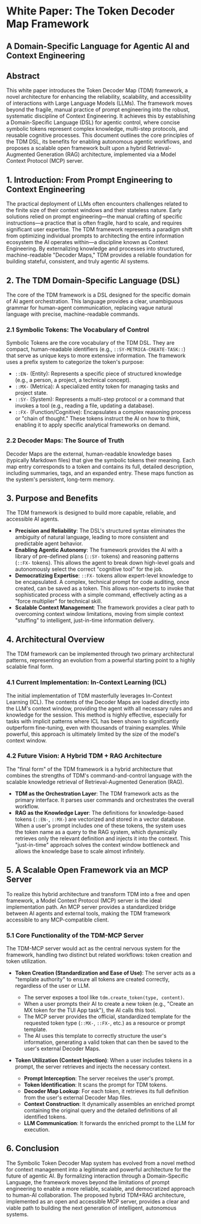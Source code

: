 # White Paper: The Token Decoder Map Framework
## A Domain-Specific Language for Agentic AI and Context Engineering

## Abstract

This white paper introduces the Token Decoder Map (TDM) framework, a novel architecture for enhancing the reliability, scalability, and accessibility of interactions with Large Language Models (LLMs). The framework moves beyond the fragile, manual practice of prompt engineering into the robust, systematic discipline of Context Engineering. It achieves this by establishing a Domain-Specific Language (DSL) for agentic control, where concise symbolic tokens represent complex knowledge, multi-step protocols, and reusable cognitive processes. This document outlines the core principles of the TDM DSL, its benefits for enabling autonomous agentic workflows, and proposes a scalable open framework built upon a hybrid Retrieval-Augmented Generation (RAG) architecture, implemented via a Model Context Protocol (MCP) server.

## 1. Introduction: From Prompt Engineering to Context Engineering

The practical deployment of LLMs often encounters challenges related to the finite size of their context windows and their stateless nature. Early solutions relied on prompt engineering—the manual crafting of specific instructions—a practice that is often fragile, hard to scale, and requires significant user expertise.
The TDM framework represents a paradigm shift from optimizing individual prompts to architecting the entire information ecosystem the AI operates within—a discipline known as Context Engineering. By externalizing knowledge and processes into structured, machine-readable "Decoder Maps," TDM provides a reliable foundation for building stateful, consistent, and truly agentic AI systems.

## 2. The TDM Domain-Specific Language (DSL)

The core of the TDM framework is a DSL designed for the specific domain of AI agent orchestration. This language provides a clear, unambiguous grammar for human-agent communication, replacing vague natural language with precise, machine-readable commands.

### 2.1 Symbolic Tokens: The Vocabulary of Control

Symbolic Tokens are the core vocabulary of the TDM DSL. They are compact, human-readable identifiers (e.g., `::SY-METRICA-CREATE-TASK::`) that serve as unique keys to more extensive information. The framework uses a prefix system to categorize the token's purpose:

*   `::EN-` (Entity): Represents a specific piece of structured knowledge (e.g., a person, a project, a technical concept).
*   `::MX-` (Metrica): A specialized entity token for managing tasks and project state.
*   `::SY-` (System): Represents a multi-step protocol or a command that invokes a tool (e.g., reading a file, updating a database).
*   `::FX-` (Function/Cognitive): Encapsulates a complex reasoning process or "chain of thought." These tokens instruct the AI on how to think, enabling it to apply specific analytical frameworks on demand.

### 2.2 Decoder Maps: The Source of Truth

Decoder Maps are the external, human-readable knowledge bases (typically Markdown files) that give the symbolic tokens their meaning. Each map entry corresponds to a token and contains its full, detailed description, including summaries, tags, and an expanded entry. These maps function as the system's persistent, long-term memory.

## 3. Purpose and Benefits

The TDM framework is designed to build more capable, reliable, and accessible AI agents.

*   **Precision and Reliability**: The DSL's structured syntax eliminates the ambiguity of natural language, leading to more consistent and predictable agent behavior.
*   **Enabling Agentic Autonomy**: The framework provides the AI with a library of pre-defined plans (`::SY-` tokens) and reasoning patterns (`::FX-` tokens). This allows the agent to break down high-level goals and autonomously select the correct "cognitive tool" for the job.
*   **Democratizing Expertise**: `::FX-` tokens allow expert-level knowledge to be encapsulated. A complex, technical prompt for code auditing, once created, can be saved as a token. This allows non-experts to invoke that sophisticated process with a simple command, effectively acting as a "force multiplier" for technical skill.
*   **Scalable Context Management**: The framework provides a clear path to overcoming context window limitations, moving from simple context "stuffing" to intelligent, just-in-time information delivery.

## 4. Architectural Overview

The TDM framework can be implemented through two primary architectural patterns, representing an evolution from a powerful starting point to a highly scalable final form.

### 4.1 Current Implementation: In-Context Learning (ICL)

The initial implementation of TDM masterfully leverages In-Context Learning (ICL). The contents of the Decoder Maps are loaded directly into the LLM's context window, providing the agent with all necessary rules and knowledge for the session. This method is highly effective, especially for tasks with implicit patterns where ICL has been shown to significantly outperform fine-tuning, even with thousands of training examples. While powerful, this approach is ultimately limited by the size of the model's context window.

### 4.2 Future Vision: A Hybrid TDM + RAG Architecture

The "final form" of the TDM framework is a hybrid architecture that combines the strengths of TDM's command-and-control language with the scalable knowledge retrieval of Retrieval-Augmented Generation (RAG).

*   **TDM as the Orchestration Layer**: The TDM framework acts as the primary interface. It parses user commands and orchestrates the overall workflow.
*   **RAG as the Knowledge Layer**: The definitions for knowledge-based tokens (`::EN-`, `::MX-`) are vectorized and stored in a vector database. When a user's prompt includes one of these tokens, the system uses the token name as a query to the RAG system, which dynamically retrieves only the relevant definition and injects it into the context. This "just-in-time" approach solves the context window bottleneck and allows the knowledge base to scale almost infinitely.

## 5. A Scalable Open Framework via an MCP Server

To realize this hybrid architecture and transform TDM into a free and open framework, a Model Context Protocol (MCP) server is the ideal implementation path. An MCP server provides a standardized bridge between AI agents and external tools, making the TDM framework accessible to any MCP-compatible client.

### 5.1 Core Functionality of the TDM-MCP Server

The TDM-MCP server would act as the central nervous system for the framework, handling two distinct but related workflows: token creation and token utilization.

*   **Token Creation (Standardization and Ease of Use)**: The server acts as a "template authority" to ensure all tokens are created correctly, regardless of the user or LLM.
    *   The server exposes a tool like `tdm.create_token(type, content)`.
    *   When a user prompts their AI to create a new token (e.g., "Create an MX token for the TUI App task"), the AI calls this tool.
    *   The MCP server provides the official, standardized template for the requested token type (`::MX-`, `::FX-`, etc.) as a resource or prompt template.
    *   The AI uses this template to correctly structure the user's information, generating a valid token that can then be saved to the user's external Decoder Maps.

*   **Token Utilization (Context Injection)**: When a user includes tokens in a prompt, the server retrieves and injects the necessary context.
    *   **Prompt Interception**: The server receives the user's prompt.
    *   **Token Identification**: It scans the prompt for TDM tokens.
    *   **Decoder Map Lookup**: For each token, it retrieves its full definition from the user's external Decoder Map files.
    *   **Context Construction**: It dynamically assembles an enriched prompt containing the original query and the detailed definitions of all identified tokens.
    *   **LLM Communication**: It forwards the enriched prompt to the LLM for execution.

## 6. Conclusion

The Symbolic Token Decoder Map system has evolved from a novel method for context management into a legitimate and powerful architecture for the future of agentic AI. By formalizing interaction through a Domain-Specific Language, the framework moves beyond the limitations of prompt engineering to enable a more reliable, scalable, and democratized approach to human-AI collaboration. The proposed hybrid TDM+RAG architecture, implemented as an open and accessible MCP server, provides a clear and viable path to building the next generation of intelligent, autonomous systems.